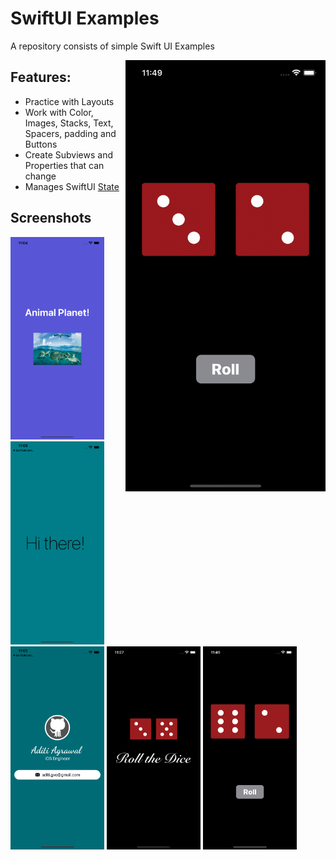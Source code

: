 # SwiftUI Examples

A repository consists of simple Swift UI Examples

<img src="/Documentation/dice.gif" alt="App Quick View" width="320" height="690" align="right">

## Features:

- Practice with Layouts
- Work with Color, Images, Stacks, Text, Spacers, padding and Buttons
- Create Subviews and Properties that can change
- Manages SwiftUI [State](https://developer.apple.com/documentation/swiftui/state)


## Screenshots

<p float="left"> 
<img src="/Documentation/image_0.png" width="150">
<img src="/Documentation/image_1.png" width="150">
<img src="/Documentation/image_2.png" width="150">
<img src="/Documentation/image_3.png" width="150">
<img src="/Documentation/image_4.png" width="150">
</p>

